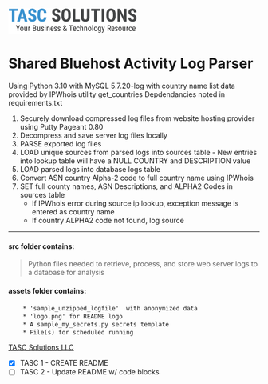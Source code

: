 ![TASCS LOGO](./assets/logo.png)

# Shared Bluehost Activity Log Parser
Using Python 3.10 with MySQL 5.7.20-log with country name list data provided by IPWhois utility get_countries
Depdendancies noted in requirements.txt

1. Securely download compressed log files from website hosting provider using Putty Pageant 0.80
1. Decompress and save server log files locally 
1. PARSE exported log files
1. LOAD unique sources from parsed logs into sources table
        - New entries into lookup table will have a NULL COUNTRY and DESCRIPTION value
1. LOAD parsed logs into database logs table
1. Convert ASN country Alpha-2 code to full country name using IPWhois 
1. SET full county names, ASN Descriptions, and ALPHA2 Codes in sources table
     * If IPWhois error during source ip lookup, exception message is entered as country name
     * If country ALPHA2 code not found, log source

---

#### src folder contains: 

> Python files needed to retrieve, process, and store web server logs to a database for analysis

#### assets folder contains:

        * 'sample_unzipped_logfile'  with anonymized data
        * 'logo.png' for README logo
        * A sample_my_secrets.py secrets template
        * File(s) for scheduled running
            
[TASC Solutions LLC](https://www.tascs.net)

* [x] TASC 1 - CREATE README
* [ ] TASC 2 - Update README w/ code blocks
